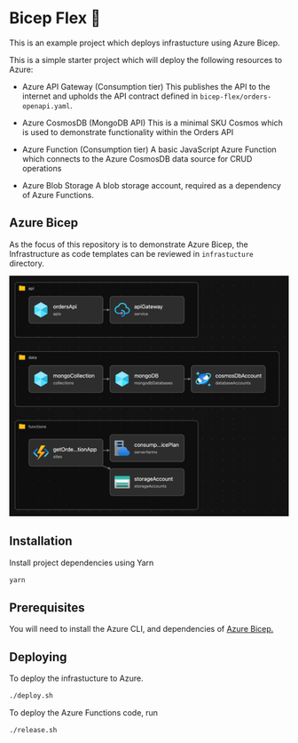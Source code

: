 # Bicep Flex 💪

This is an example project which deploys infrastucture using Azure Bicep.

This is a simple starter project which will deploy the following resources to Azure:

- Azure API Gateway (Consumption tier)
  This publishes the API to the internet and upholds the API contract defined in `bicep-flex/orders-openapi.yaml`.

- Azure CosmosDB (MongoDB API)
  This is a minimal SKU Cosmos which is used to demonstrate functionality within the Orders API

- Azure Function (Consumption tier)
  A basic JavaScript Azure Function which connects to the Azure CosmosDB data source for CRUD operations

- Azure Blob Storage
  A blob storage account, required as a dependency of Azure Functions.

## Azure Bicep

As the focus of this repository is to demonstrate Azure Bicep, the Infrastructure as code templates can be reviewed in `infrastucture` directory.

![Infrastructure diagram](assets/infra.png "Infrastructure")

## Installation

Install project dependencies using Yarn

```bash
yarn
```

## Prerequisites

You will need to install the Azure CLI, and dependencies of [Azure Bicep.](https://learn.microsoft.com/en-us/azure/azure-resource-manager/bicep/install)

## Deploying

To deploy the infrastucture to Azure.

```bash
./deploy.sh
```

To deploy the Azure Functions code, run

```bash
./release.sh
```
